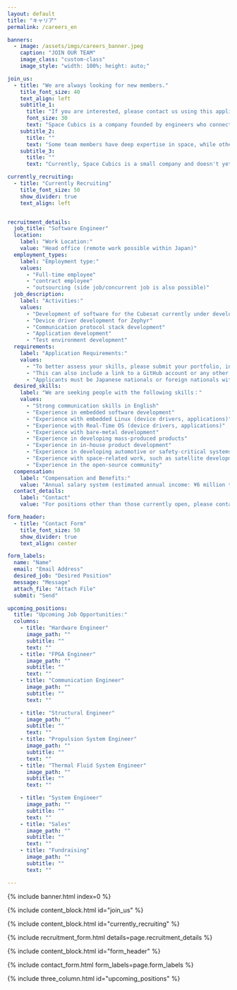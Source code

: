 ```yaml
---
layout: default
title: "キャリア"
permalink: /careers_en

banners:
  - image: /assets/imgs/careers_banner.jpeg
    caption: "JOIN OUR TEAM"
    image_class: "custom-class"
    image_style: "width: 100%; height: auto;"

join_us:
  - title: "We are always looking for new members."
    title_font_size: 40
    text_align: left
    subtitle_1: 
      title: "If you are interested, please contact us using this application form."
      font_size: 30
      text: "Space Cubics is a company founded by engineers who connected through their work in space and computer technology. We are passionate about engineering and design, creating computers that are built to withstand the harsh and extreme conditions of space."
    subtitle_2: 
      title: ""
      text: "Some team members have deep expertise in space, while others excel in computer architecture, logic, and software development. Despite their confidence in their own fields, many challenges require collaborative solutions that no single person can tackle alone. I work closely with trusted colleagues every day to address these issues. There’s no sense of hierarchy or superiority; instead, we focus on leveraging each other’s unique strengths and pushing ourselves to achieve our goals together."
    subtitle_3: 
      title: ""
      text: "Currently, Space Cubics is a small company and doesn't yet have the resources to handle large projects independently. We welcome individuals passionate about designing, manufacturing, and selling spacecraft components, including computers, communications, propulsion, structures, thermal fluids, and system engineering. If you find working with ground-based computers too common or uninspiring, or if you feel you're unable to create something the way you envision, please reach out to us. We seek to collaborate with those who are solution-oriented and respectful, and we avoid working with individuals who are overly critical of others' work or who bring a negative attitude, even if they are highly skilled."

currently_recruiting:
  - title: "Currently Recruiting"
    title_font_size: 50
    show_divider: true
    text_align: left


recruitment_details: 
  job_title: "Software Engineer"
  location: 
    label: "Work Location:"
    value: "Head office (remote work possible within Japan)"
  employment_types:
    label: "Employment type:"
    values: 
      - "Full-time employee"
      - "contract employee"
      - "outsourcing (side job/concurrent job is also possible)"
  job_description: 
    label: "Activities:"
    values: 
      - "Development of software for the Cubesat currently under development"
      - "Device driver development for Zephyr"
      - "Communication protocol stack development"
      - "Application development"
      - "Test environment development"
  requirements: 
    label: "Application Requirements:"
    values: 
      - "To better assess your skills, please submit your portfolio, including software code you have developed in the past."
      - "This can also include a link to a GitHub account or any other platform where your work is published."
      - "Applicants must be Japanese nationals or foreign nationals with permanent resident status in Japan."
  desired_skills: 
    label: "We are seeking people with the following skills："
    values: 
      - "Strong communication skills in English"
      - "Experience in embedded software development"
      - "Experience with embedded Linux (device drivers, applications)"
      - "Experience with Real-Time OS (device drivers, applications)"
      - "Experience with bare-metal development"
      - "Experience in developing mass-produced products"
      - "Experience in in-house product development"
      - "Experience in developing automotive or safety-critical systems"
      - "Experience with space-related work, such as satellite development"
      - "Experience in the open-source community"
  compensation: 
    label: "Compensation and Benefits:"
    value: "Annual salary system (estimated annual income: ¥6 million to ¥10 million) *Remuneration will be based on the applicant’s skills and experience"
  contact_details: 
    label: "Contact"
    value: "For positions other than those currently open, please contact us through the inquiry form below."

form_header:
  - title: "Contact Form"
    title_font_size: 50
    show_divider: true
    text_align: center

form_labels:
  name: "Name"
  email: "Email Address"
  desired_job: "Desired Position"
  message: "Message"
  attach_file: "Attach File"
  submit: "Send"

upcoming_positions:
  title: "Upcoming Job Opportunities:"
  columns:
    - title: "Hardware Engineer"
      image_path: ""
      subtitle: ""
      text: ""
    - title: "FPGA Engineer"
      image_path: ""
      subtitle: ""
      text: ""
    - title: "Communication Engineer"
      image_path: ""
      subtitle: ""
      text: ""

    - title: "Structural Engineer"
      image_path: ""
      subtitle: ""
      text: ""
    - title: "Propulsion System Engineer"
      image_path: ""
      subtitle: ""
      text: ""
    - title: "Thermal Fluid System Engineer"
      image_path: ""
      subtitle: ""
      text: ""

    - title: "System Engineer"
      image_path: ""
      subtitle: ""
      text: ""
    - title: "Sales"
      image_path: ""
      subtitle: ""
      text: ""
    - title: "Fundraising"
      image_path: ""
      subtitle: ""
      text: ""

---
```


{% include banner.html index=0 %}

{% include content_block.html id="join_us" %}

{% include content_block.html id="currently_recruiting" %}

{% include recruitment_form.html details=page.recruitment_details %}

{% include content_block.html id="form_header" %}

{% include contact_form.html form_labels=page.form_labels %}

{% include three_column.html id="upcoming_positions" %}
